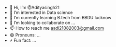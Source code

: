 - 👋 Hi, I’m @Adityasingh21
- 👀 I’m interested in Data science
- 🌱 I’m currently learning B.tech from BBDU lucknow 
- 💞️ I’m looking to collaborate on ...
- 📫 How to reach me aadi21082003@gmail.com
-  😄 Pronouns: ...
- ⚡ Fun fact: ...

<!---
2128Aditya/2128Aditya is a ✨ special ✨ repository because its `README.md` (this file) appears on your GitHub profile.
You can click the Preview link to take a look at your changes.
--->
